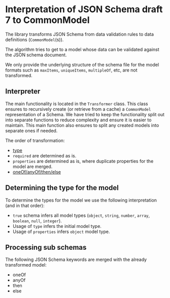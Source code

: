 # Interpretation of JSON Schema draft 7 to CommonModel

The library transforms JSON Schema from data validation rules to data definitions (`CommonModel`(s)). 

The algorithm tries to get to a model whose data can be validated against the JSON schema document. 

We only provide the underlying structure of the schema file for the model formats such as `maxItems`, `uniqueItems`, `multipleOf`, etc, are not transformed.

## Interpreter 
The main functionality is located in the `Transformer` class. This class ensures to recursively create (or retrieve from a cache) a `CommonModel` representation of a Schema. We have tried to keep the functionality split out into separate functions to reduce complexity and ensure it is easier to maintain. This main function also ensures to split any created models into separate ones if needed.

The order of transformation:
- [type](#determining-the-type-for-the-model)
- `required` are determined as is.
- `properties` are determined as is, where duplicate properties for the model are merged.
- [oneOf/anyOf/then/else](#Processing-sub-schemas)

## Determining the type for the model
To determine the types for the model we use the following interpretation (and in that order):
- `true` schema infers all model types (`object`, `string`, `number`, `array`, `boolean`, `null`, `integer`).
- Usage of `type` infers the initial model type.
- Usage of `properties` infers `object` model type.

## Processing sub schemas
The following JSON Schema keywords are merged with the already transformed model:
- oneOf
- anyOf
- then
- else
